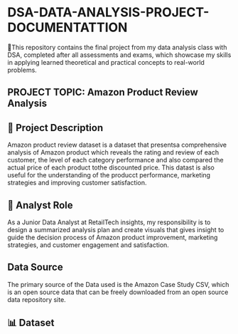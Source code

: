 # DSA-DATA-ANALYSIS-PROJECT-DOCUMENTATTION
🧠This repository contains the final project from my data analysis class with DSA, completed after all assessments and exams, which showcase my skills in applying learned theoretical and practical concepts to real-world problems.

## PROJECT TOPIC: Amazon Product Review Analysis

## 📌 **Project Description**
Amazon product review dataset is a dataset that presentsa comprehensive analysis of Amazon product which reveals the rating and review of each customer, the level of each category performance and also compared the actual price of each product tothe discounted price. This datast is also useful for the understanding of the producct performance, marketing strategies and improving customer satisfaction.

## 👤 Analyst Role
As a Junior Data Analyst at RetailTech insights, my responsibility is to design a summarized analysis plan and create visuals that gives insight to guide the decision process of Amazon product improvement, marketing strategies, and customer engagement and satisfaction. 

## Data Source
The primary source of the Data used is the Amazon Case Study CSV, which is an open source data that can be freely downloaded from an open source data repository site.

## 📊 Dataset
